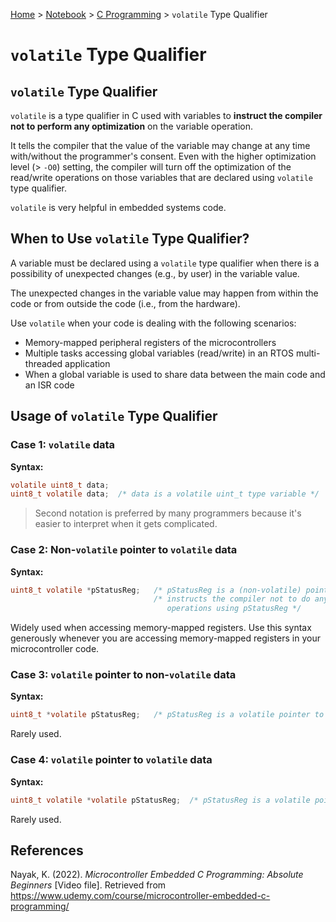 <a href="../../">Home</a> > <a href="../notebook">Notebook</a> > <a href="./">C Programming</a> > `volatile` Type Qualifier

# `volatile` Type Qualifier



## `volatile` Type Qualifier

`volatile` is a type qualifier in C used with variables to **instruct the compiler not to perform any optimization** on the variable operation.

It tells the compiler that the value of the variable may change at any time with/without the programmer's consent. Even with the higher optimization level (> `-O0`) setting, the compiler will turn off the optimization of the read/write operations on those variables that are declared using `volatile` type qualifier.

`volatile` is very helpful in embedded systems code.



## When to Use `volatile` Type Qualifier?

A variable must be declared using a `volatile` type qualifier when there is a possibility of unexpected changes (e.g., by user) in the variable value.

The unexpected changes in the variable value may happen from within the code or from outside the code (i.e., from the hardware).

Use `volatile` when your code is dealing with the following scenarios:

* Memory-mapped peripheral registers of the microcontrollers
* Multiple tasks accessing global variables (read/write) in an RTOS multi-threaded application
* When a global variable is used to share data between the main code and an ISR code



## Usage of `volatile` Type Qualifier

### Case 1: `volatile` data

**Syntax:**

```c
volatile uint8_t data;	
uint8_t volatile data;	/* data is a volatile uint_t type variable */
```

> Second notation is preferred by many programmers because it's easier to interpret when it gets complicated.

### Case 2: Non-`volatile` pointer to `volatile` data

**Syntax:**

```c
uint8_t volatile *pStatusReg;	/* pStatusReg is a (non-volatile) pointer to a volatile uint8_t type data */
								/* instructs the compiler not to do any optimization on data read/write 
								   operations using pStatusReg */
```

Widely used when accessing memory-mapped registers. Use this syntax generously whenever you are accessing memory-mapped registers in your microcontroller code.

### Case 3: `volatile` pointer to non-`volatile` data

**Syntax:**

```c
uint8_t *volatile pStatusReg;	/* pStatusReg is a volatile pointer to a (non-volatile) uint8_t type data */
```

Rarely used.

### Case 4: `volatile` pointer to `volatile` data

**Syntax:**

```c
uint8_t volatile *volatile pStatusReg;	/* pStatusReg is a volatile pointer to a volatile uint8_t type data */
```

Rarely used.





## References

Nayak, K. (2022). *Microcontroller Embedded C Programming: Absolute Beginners* [Video file]. Retrieved from  https://www.udemy.com/course/microcontroller-embedded-c-programming/
